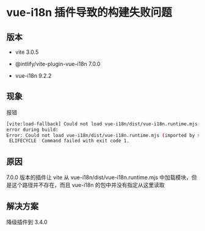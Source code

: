 # vue-i18n 插件导致的构建失败问题
<p id="gPhWFyfb59Y5CzwNG4eUg5">

## 版本

</p>


- vite 3.0.5


- @intlify/vite-plugin-vue-i18n 7.0.0


- vue-i18n 9.2.2


<p id="d9RLZJLaqjrg9vVyEXXhjC">

## 现象

</p>


<p id="2xxea7Jn27rcVeM88k8toN">

报错

</p>


<p id="9wmCQFfLMx45WUMU9uLJo6">

```Bash
[vite:load-fallback] Could not load vue-i18n/dist/vue-i18n.runtime.mjs (imported by src/main.ts): ENOENT: no such file or directory, open 'vue-i18n/dist/vue-i18n.runtime.mjs'
error during build:
Error: Could not load vue-i18n/dist/vue-i18n.runtime.mjs (imported by src/main.ts): ENOENT: no such file or directory, open 'vue-i18n/dist/vue-i18n.runtime.mjs'
 ELIFECYCLE  Command failed with exit code 1.
```


</p>


<p id="bVUvTm1Uw8Mx3duogReVf2">

## 原因

</p>


<p id="vgvw7bxUviqDjrGKVwNDmT">

7.0.0 版本的插件让 vite 从 vue-i18n/dist/vue-i18n.runtime.mjs 中加载模块，但是这个路径并不存在，而且 vue-i18n 的包中并没有指定从这里读取

</p>


<p id="civBTzfn1oEDqpztjRodvJ">

## 解决方案

</p>


<p id="8KLnd4LYEtYdetdSaw8aVC">

降级插件到 3.4.0

</p>


